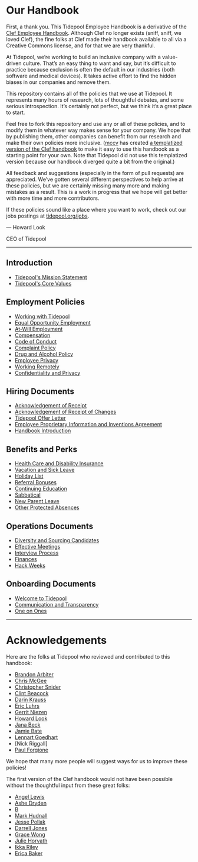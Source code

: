 # Our Handbook

First, a thank you. This Tidepool Employee Handbook is a derivative of the [Clef Employee Handbook](https://github.com/clef/handbook/). Although Clef no longer exists (sniff, sniff, we loved Clef), the fine folks at Clef made their handbook available to all via a Creative Commons license, and for that we are very thankful.

At Tidepool, we’re working to build an inclusive company with a value-driven culture. That’s an easy thing to want and say, but it’s difficult to practice because exclusion is often the default in our industries (both software and medical devices). It takes active effort to find the hidden biases in our companies and remove them.

This repository contains all of the policies that we use at Tidepool. It represents many hours of research, lots of thoughtful debates, and some serious introspection. It’s certainly not perfect, but we think it’s a great place to start.

Feel free to fork this repository and use any or all of these policies, and to modify them in whatever way makes sense for your company. We hope that by publishing them, other companies can benefit from our research and make their own policies more inclusive. ([mccv](github.com/mccv) has created [a templatized version of the Clef handbook](https://github.com/turbinelabs/handbook-template) to make it easy to use this handbook as a starting point for your own. Note that Tidepool did not use this templatized version because our handbook diverged quite a bit from the original.)

All feedback and suggestions (especially in the form of pull requests) are  appreciated. We’ve gotten several different perspectives to help arrive at these policies, but we are certainly missing many more and making mistakes as a result. This is a work in progress that we hope will get better with more time and more contributors.

If these policies sound like a place where you want to work, check out our jobs postings at [tidepool.org/jobs](https://tidepool.org/jobs).

— Howard Look

CEO of Tidepool

***

## Introduction
* [Tidepool's Mission Statement](https://github.com/tidepool-org/handbook/blob/master/Mission%20Statement.md)
* [Tidepool's Core Values](https://github.com/tidepool-org/handbook/blob/master/Tidepool%20Core%20Values.md)

## Employment Policies
* [Working with Tidepool](https://github.com/tidepool-org/handbook/blob/master/Employment%20Policies/Working%20with%20Tidepool.md)
* [Equal Opportunity Employment](https://github.com/tidepool-org/handbook/blob/master/Employment%20Policies/Equal%20Opportunity%20Employment.md)
* [At-Will Employment](https://github.com/tidepool-org/handbook/blob/master/Employment%20Policies/At-Will%20Employment.md)
* [Compensation](https://github.com/tidepool-org/handbook/blob/master/Employment%20Policies/Compensation.md)
* [Code of Conduct](https://github.com/tidepool-org/handbook/blob/master/Employment%20Policies/Code%20of%20Conduct.md)
* [Complaint Policy](https://github.com/tidepool-org/handbook/blob/master/Employment%20Policies/Complaint%20Policy.md)
* [Drug and Alcohol Policy](https://github.com/tidepool-org/handbook/blob/master/Employment%20Policies/Drug%20and%20Alcohol%20Policy.md)
* [Employee Privacy](https://github.com/tidepool-org/handbook/blob/master/Employment%20Policies/Employee%20Privacy.md)
* [Working Remotely](https://github.com/tidepool-org/handbook/blob/master/Employment%20Policies/Working%20Remotely.md)
* [Confidentiality and Privacy](https://github.com/tidepool-org/handbook/blob/master/Employment%20Policies/Confidentiality%20and%20Privacy.md)

## Hiring Documents
* [Acknowledgement of Receipt](https://github.com/tidepool-org/handbook/blob/master/Hiring%20Documents/Acknowledgment%20of%20Receipt.md)
* [Acknowledgement of Receipt of Changes](https://github.com/tidepool-org/handbook/blob/master/Hiring%20Documents/Acknowledgement%20of%20Receipt%20of%20Changes.md)
* [Tidepool Offer Letter](https://github.com/tidepool-org/handbook/blob/master/Hiring%20Documents/Tidepool%20Offer%20Letter.md)
* [Employee Proprietary Information and Inventions Agreement](https://github.com/tidepool-org/handbook/blob/master/Hiring%20Documents/Employee%20Proprietary%20Information%20and%20Inventions%20Assignment%20Agreement.md)
* [Handbook Introduction](https://github.com/tidepool-org/handbook/blob/master/Hiring%20Documents/Handbook%20Introduction.md)

## Benefits and Perks
* [Health Care and Disability Insurance](https://github.com/tidepool-org/handbook/blob/master/Benefits%20and%20Perks/Health%20Insurance%20and%20Other%20Benefits.md)
* [Vacation and Sick Leave](https://github.com/tidepool-org/handbook/blob/master/Benefits%20and%20Perks/Vacation%20and%20Sick%20Leave.md)
* [Holiday List](https://github.com/tidepool-org/handbook/blob/master/Benefits%20and%20Perks/Holiday%20List.md)
* [Referral Bonuses](https://github.com/tidepool-org/handbook/blob/master/Benefits%20and%20Perks/Referral%20Bonuses.md)
* [Continuing Education](https://github.com/tidepool-org/handbook/blob/master/Benefits%20and%20Perks/Continuing%20Education.md)
* [Sabbatical](https://github.com/tidepool-org/handbook/blob/master/Benefits%20and%20Perks/Sabbatical.md)
* [New Parent Leave](https://github.com/tidepool-org/handbook/blob/master/Benefits%20and%20Perks/New%20Parent%20Leave.md)
* [Other Protected Absences](https://github.com/tidepool-org/handbook/blob/master/Benefits%20and%20Perks/Other%20Protected%20Absences.md)


## Operations Documents
* [Diversity and Sourcing Candidates](https://github.com/tidepool-org/handbook/blob/master/Operations%20Documents/Diversity%20and%20Sourcing%20Candidates.md)
* [Effective Meetings](https://github.com/tidepool-org/handbook/blob/master/Operations%20Documents/Effective%20Meetings.md)
* [Interview Process](https://github.com/tidepool-org/handbook/blob/master/Operations%20Documents/Interview%20Process.md)
* [Finances](https://github.com/tidepool-org/handbook/blob/master/Operations%20Documents/Finances.md)
* [Hack Weeks](https://github.com/tidepool-org/handbook/blob/master/Operations%20Documents/Hack%20Weeks.md)

## Onboarding Documents
* [Welcome to Tidepool](https://github.com/tidepool-org/handbook/blob/master/Onboarding%20Documents/Welcome%20to%20Tidepool.md)
* [Communication and Transparency](https://github.com/tidepool-org/handbook/blob/master/Onboarding%20Documents/Communication%20and%20Transparency.md)
* [One on Ones](https://github.com/tidepool-org/handbook/blob/master/Onboarding%20Documents/One-on-Ones.md)

***

# Acknowledgements

Here are the folks at Tidepool who reviewed and contributed to this handbook:
* [Brandon Arbiter](https://twitter.com/pancreasingame)
* [Chris McGee](https://github.com/krystophv)
* [Christopher Snider](https://twitter.com/iamspartacus)
* [Clint Beacock](https://github.com/cbwebdevelopment)
* [Darin Krauss](https://github.com/darinkrauss)
* [Eric Luhrs](https://twitter.com/EricLuhrs)
* [Gerrit Niezen](https://github.com/gniezen)
* [Howard Look](https://twitter.com/howardlook)
* [Jana Beck](https://github.com/jebeck)
* [Jamie Bate](https://github.com/jh-bate)
* [Lennart Goedhart](https://github.com/pazaan)
* [Nick Riggall]
* [Paul Forgione](https://twitter.com/PaulForgione)

We hope that many more people will suggest ways for us to improve these policies!

The first version of the Clef handbook would not have been possible without the thoughtful input from these great folks:

* [Angel Lewis](http://www.allemployerlaw.com/)
* [Ashe Dryden](http://www.ashedryden.com/)
* [B](https://twitter.com/brennenbyrne)
* [Mark Hudnall](https://twitter.com/landakram)
* [Jesse Pollak](https://twitter.com/jessepollak)
* [Darrell Jones](https://twitter.com/darrelljonesiii)
* [Grace Wong](https://twitter.com/gwongz)
* [Julie Horvath](https://twitter.com/nrrrdcore)
* [Ikka Riley](https://twitter.com/isicalynn)
* [Erica Baker](https://twitter.com/ericajoy)